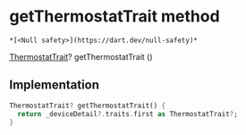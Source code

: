 


# getThermostatTrait method




    *[<Null safety>](https://dart.dev/null-safety)*




[ThermostatTrait](https://yonomi.co/yonomi-sdk/ThermostatTrait-class.html)? getThermostatTrait
()








## Implementation

```dart
ThermostatTrait? getThermostatTrait() {
  return _deviceDetail?.traits.first as ThermostatTrait?;
}
```







